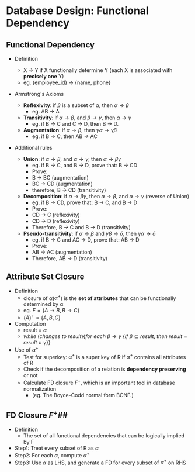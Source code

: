 # Database Design: Functional Dependency #

## Functional Dependency ##
* Definition
  * X $\rightarrow$ Y if X functionally determine Y (each X is associated with **precisely one** Y)
  * eg. {employee_id} $\rightarrow$ {name, phone}

* Armstrong's Axioms
  * **Reflexivity**: if $\beta$ is a subset of $\alpha$, then $\alpha \rightarrow \beta$
    * eg. AB $\rightarrow$ A
  * **Transitivity**: if $\alpha \rightarrow \beta$, and $\beta \rightarrow \gamma$, then $\alpha \rightarrow \gamma$
    * eg. if B $\rightarrow$ C and C $\rightarrow$ D, then B $\rightarrow$ D.
  * **Augmentation**: if $\alpha \rightarrow \beta$, then $\gamma\alpha \rightarrow \gamma\beta$
    * eg. if B $\rightarrow$ C, then AB $\rightarrow$ AC

* Additional rules
  * **Union**: if $\alpha \rightarrow \beta$, and $\alpha \rightarrow \gamma$, then $\alpha \rightarrow \beta\gamma$
    * eg. if B $\rightarrow$ C, and B $\rightarrow$ D, prove that: B $\rightarrow$ CD
    * Prove:
    * B $\rightarrow$ BC (augmentation)
    * BC $\rightarrow$ CD (augmentation)
    * therefore, B $\rightarrow$ CD (transitivity)
  * **Decomposition**: if $\alpha \rightarrow \beta\gamma$, then $\alpha \rightarrow \beta$, and $\alpha \rightarrow \gamma$ (reverse of Union)
    * eg. if B $\rightarrow$ CD, prove that: B $\rightarrow$ C, and B $\rightarrow$ D
    * Prove:
    * CD $\rightarrow$ C (reflexivity)
    * CD $\rightarrow$ D (reflexivity)
    * Therefore, B $\rightarrow$ C and B $\rightarrow$ D (transitivity)
  * **Pseudo-transitivity**: if $\alpha \rightarrow \beta$ and $\gamma\beta \rightarrow \delta$, then $\gamma\alpha \rightarrow \delta$
    * eg. if B $\rightarrow$ C and AC $\rightarrow$ D, prove that: AB $\rightarrow$ D
    * Prove:
    * AB $\rightarrow$ AC (augmentation)
    * Therefore, AB $\rightarrow$ D (transitivity)

## Attribute Set Closure ##
* Definition
  * closure of $\alpha$($\alpha^{+}$) is the **set of attributes** that can be functionally determined by α
  * eg. $F = \lbrace A \rightarrow B, B \rightarrow C\rbrace$
  * $\lbrace A \rbrace ^{+} = \lbrace A, B, C \rbrace$
* Computation
  * result = $\alpha$
  * $while\  (changes\ to\ result)\lbrace for\ each\ \beta \rightarrow \gamma\ \lbrace if\ \beta \subseteq result,\ then\ result=result \cup \gamma \rbrace \rbrace$
* Use of $\alpha^{+}$
  * Test for superkey: $\alpha^{+}$ is a super key of R if $\alpha^{+}$ contains all attributes of R
  * Check if the decomposition of a relation is **dependency preserving** or not
  * Calculate FD closure $F^{+}$, which is an important tool in database normalization 
    * (eg. The Boyce-Codd normal form BCNF.)

## FD Closure $F^{+}$##
* Definition
  * The set of all functional dependencies that can be logically implied by F
* Step1: Treat every subset of R as $\alpha$
* Step2: For each $\alpha$, compute $\alpha^{+}$
* Step3: Use $\alpha$ as LHS, and generate a FD for every subset of $\alpha^{+}$ on RHS










